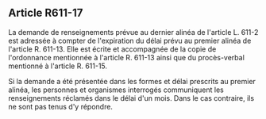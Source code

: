 Article R611-17
----
La demande de renseignements prévue au dernier alinéa de l'article L. 611-2 est
adressée à compter de l'expiration du délai prévu au premier alinéa de l'article
R. 611-13. Elle est écrite et accompagnée de la copie de l'ordonnance mentionnée
à l'article R. 611-13 ainsi que du procès-verbal mentionné à l'article R.
611-15.

Si la demande a été présentée dans les formes et délai prescrits au premier
alinéa, les personnes et organismes interrogés communiquent les renseignements
réclamés dans le délai d'un mois. Dans le cas contraire, ils ne sont pas tenus
d'y répondre.
